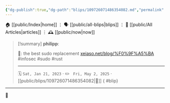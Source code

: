 ```yaml
---
{"dg-publish":true,"dg-path":"blips/109726071486354082.md","permalink":"/blips/109726071486354082/","title":"philipp on mastodon @ 2023-01-21"}
---
```



<div class="transclusion internal-embed is-loaded"><div class="markdown-embed">




🏠 [[public/Index\|home]]  ⋮ 🗣️ [[public/all-blips\|blips]] ⋮  📝 [[public/All Articles\|articles]]  ⋮ 🕰️ [[public/now\|now]]


</div></div>


> [!summary] **philipp**:
>
> 🥺: the best sudo replacement
> [xeiaso.net/blog/%F0%9F%A5%BA](https://xeiaso.net/blog/%F0%9F%A5%BA)
> #infosec #sudo #rust
> - - -
>
> 🗓️ <code>Sat, Jan 21, 2023</code>  · ✏️ <code> Fri, May 2, 2025</code>  · [[public/blips/109726071486354082\|🔗]]
{ #blip}


- - -

 👾
